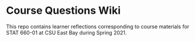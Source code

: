 # Course Questions Wiki

This repo contains learner reflections corresponding to course materials for STAT 660-01 at CSU East Bay during Spring 2021.
